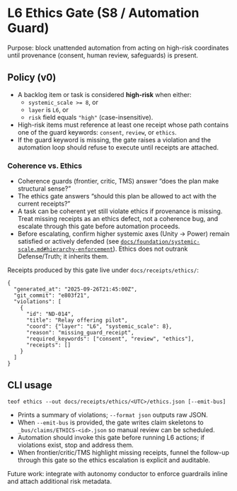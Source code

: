 # L6 Ethics Gate (S8 / Automation Guard)

Purpose: block unattended automation from acting on high-risk coordinates
until provenance (consent, human review, safeguards) is present.

## Policy (v0)

- A backlog item or task is considered **high-risk** when either:
  - `systemic_scale >= 8`, or
  - `layer` is `L6`, or
  - `risk` field equals `"high"` (case-insensitive).
- High-risk items must reference at least one receipt whose path contains one
  of the guard keywords: `consent`, `review`, or `ethics`.
- If the guard keyword is missing, the gate raises a violation and the
  automation loop should refuse to execute until receipts are attached.

### Coherence vs. Ethics

- Coherence guards (frontier, critic, TMS) answer “does the plan make structural sense?”
- The ethics gate answers “should this plan be allowed to act with the current receipts?”
- A task can be coherent yet still violate ethics if provenance is missing. Treat missing receipts as an ethics defect, not a coherence bug, and escalate through this gate before automation proceeds.
- Before escalating, confirm higher systemic axes (Unity → Power) remain satisfied or actively defended (see [`docs/foundation/systemic-scale.md#hierarchy-enforcement`](../foundation/systemic-scale.md#hierarchy-enforcement)). Ethics does not outrank Defense/Truth; it inherits them.

Receipts produced by this gate live under `docs/receipts/ethics/`:

```
{
  "generated_at": "2025-09-26T21:45:00Z",
  "git_commit": "e803f21",
  "violations": [
    {
      "id": "ND-014",
      "title": "Relay offering pilot",
      "coord": {"layer": "L6", "systemic_scale": 8},
      "reason": "missing_guard_receipt",
      "required_keywords": ["consent", "review", "ethics"],
      "receipts": []
    }
  ]
}
```

## CLI usage

```
teof ethics --out docs/receipts/ethics/<UTC>/ethics.json [--emit-bus]
```

- Prints a summary of violations; `--format json` outputs raw JSON.
- When `--emit-bus` is provided, the gate writes claim skeletons to
  `_bus/claims/ETHICS-<id>.json` so manual review can be scheduled.
- Automation should invoke this gate before running L6 actions; if violations
  exist, stop and address them.
- When frontier/critic/TMS highlight missing receipts, funnel the follow-up
  through this gate so the ethics escalation is explicit and auditable.

Future work: integrate with autonomy conductor to enforce guardrails inline
and attach additional risk metadata.
